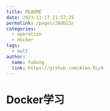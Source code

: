 ```yaml
---
title: README
date: 2023-11-17 21:57:25
permalink: /pages/28db23/
categories: 
  - operation
  - docker
tags: 
  - null
author: 
  name: YuGong
  link: https://github.com/Alan-Rick
---
```

# Docker学习
